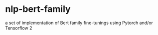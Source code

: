 # nlp-bert-family
a set of implementation of Bert family fine-tunings using Pytorch and/or Tensorflow 2

